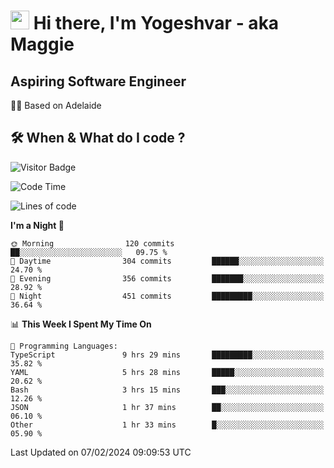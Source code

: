 <h1><img src="https://emojis.slackmojis.com/emojis/images/1531849430/4246/blob-sunglasses.gif?1531849430" width="30"/> Hi there, I'm Yogeshvar - aka Maggie</h1>

## Aspiring Software Engineer
🏂🏻  Based on Adelaide 

## 🛠 When & What do I code ?  

![Visitor Badge](https://visitor-badge.feriirawann.repl.co?username=yogeshvar&repo=yogeshvar&label=Visitors&style=plastic&color=%23457BFF&contentType=svg)

<!--START_SECTION:waka-->
![Code Time](http://img.shields.io/badge/Code%20Time-2%2C675%20hrs%2034%20mins-blue)

![Lines of code](https://img.shields.io/badge/From%20Hello%20World%20I%27ve%20Written-4.1%20million%20lines%20of%20code-blue)

**I'm a Night 🦉** 

```text
🌞 Morning                120 commits         ██░░░░░░░░░░░░░░░░░░░░░░░   09.75 % 
🌆 Daytime                304 commits         ██████░░░░░░░░░░░░░░░░░░░   24.70 % 
🌃 Evening                356 commits         ███████░░░░░░░░░░░░░░░░░░   28.92 % 
🌙 Night                  451 commits         █████████░░░░░░░░░░░░░░░░   36.64 % 
```


📊 **This Week I Spent My Time On** 

```text
💬 Programming Languages: 
TypeScript               9 hrs 29 mins       █████████░░░░░░░░░░░░░░░░   35.82 % 
YAML                     5 hrs 28 mins       █████░░░░░░░░░░░░░░░░░░░░   20.62 % 
Bash                     3 hrs 15 mins       ███░░░░░░░░░░░░░░░░░░░░░░   12.26 % 
JSON                     1 hr 37 mins        ██░░░░░░░░░░░░░░░░░░░░░░░   06.10 % 
Other                    1 hr 33 mins        █░░░░░░░░░░░░░░░░░░░░░░░░   05.90 % 
```


 Last Updated on 07/02/2024 09:09:53 UTC
<!--END_SECTION:waka-->
